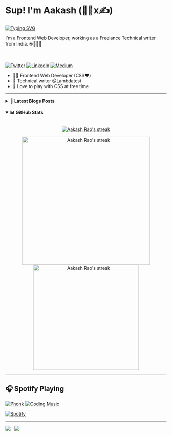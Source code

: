 # Sup! I'm Aakash (🧑‍💻x✍️)

<!-- [![@aakashraodev's Holopin board](https://holopin.me/aakashraodev)](https://holopin.io/@aakashraodev) -->

[![Typing SVG](https://readme-typing-svg.herokuapp.com?font=Fira+Code&size=30&duration=3000&pause=1000&color=CD3877&center=true&width=600&height=100&lines=A+Frontend+Web+Developer;and+a+Technical+Writer)](https://git.io/typing-svg)

I'm a Frontend Web Developer, working as a Freelance Technical writer from India. ☕🎨🧑‍💻

<br/>

[![Twitter](https://img.shields.io/badge/Twitter-%231DA1F2.svg?&style=flat-square&logo=twitter&logoColor=white)](https://twitter.com/aakash_codes) [![LinkedIn](https://img.shields.io/badge/LinkedIn-%230077B5.svg?&style=flat-square&logo=linkedin&logoColor=white)](https://linkedin.com/in/aakash-codes) [![Medium](https://img.shields.io/badge/Medium-%23000000.svg?&style=flat-square&logo=medium&logoColor=white)](https://www.medium.com/@aakash_codes)

- 🧑‍💻 Frontend Web Developer (CSS❤️)
- 💼 Technical writer @Lambdatest
- 🤝 Love to play with CSS at free time

---

<details>
    <summary>&#128240 <b>Latest Blogs Posts</b></summary><br/>

<!-- BLOG-POST-LIST:START -->
<p align="left">
<a href="https://www.lambdatest.com/blog/css-position-sticky-tutorial/" title="How to Make CSS Position Sticky: Tutorial With Examples"><img src="https://www.lambdatest.com/blog/wp-content/uploads/2020/08/How-to-Use-CSS-Position.png" alt="How to Make CSS Position Sticky: Tutorial With Examples" width="300px" align="left" /></a>

<a href="https://www.lambdatest.com/blog/css-position-sticky-tutorial/" title="How to Make CSS Position Sticky: Tutorial With Examples"><strong>How to Make CSS Position Sticky: Tutorial With Examples</strong></a>

<div><strong>18 Jan 2024</strong></div>

<br/>Have you ever come across the famous saying, The journey is just as important as the destination? This saying holds a profound truth in the world of web development....

</p> <br/> <br/>

<p align="left">
  <a href="https://www.lambdatest.com/blog/css-spacing-tutorial/" title="How To Use CSS Spacing: Getting Started Guide"><img src="https://www.lambdatest.com/blog/wp-content/uploads/2023/02/How2520To2520Use2520CSS2520Spacing.png" alt="How to build Schedular Interface with CSS Grid" width="300px" align="left" /></a>

<a href="https://www.lambdatest.com/blog/css-spacing-tutorial/" title="How To Use CSS Spacing: Getting Started Guide"><strong>How To Use CSS Spacing: Getting Started Guide</strong></a>

<div><strong>Feb 6 2023</strong></div>

<br/>Suppose you are accessing the blog to read about how to add internal spacing with CSS. The first thing you will note about the page is the layout and the structure, which helps and navigates us with the blog to make it easy to access...

</p> <br/>

<p align="left">
<a href="https://testvox.com/chatgpt-the-ai-powered-game-changer-for-quality-assurance-professionals/" title="ChatGPT: The AI-Powered Game-Changer for Quality Assurance Professionals"><img src="https://testvox.com/wp-content/uploads/2023/02/ChatGPT-QA-companion1-1-1.jpg" alt="ChatGPT: The AI-Powered Game-Changer for Quality Assurance Professionals" width="300px" align="left" /></a>

<a href="https://testvox.com/chatgpt-the-ai-powered-game-changer-for-quality-assurance-professionals/" title="ChatGPT: The AI-Powered Game-Changer for Quality Assurance Professionals"><strong>ChatGPT: The AI-Powered Game-Changer for Quality Assurance Professionals</strong></a>

<div><strong>22 Feb 2023</strong></div>

<br/>What if you had a strong ally who could support you with all of your QA requirements? That’s where ChatGPT for Software Tester comes in!...

<!-- BLOG-POST-LIST:END -->
</details>

<br/>

<details open>
    <summary><b>📊 GitHub Stats</b></summary><br/>

<!--START_SECTION:activity-->
<p align="center">
   <a href="https://github.com/AakashRao-dev">
        <img alt="Aakash Rao's streak" src="https://streak-stats.demolab.com?user=AakashRao-dev&theme=radical&border_radius=2.5"/>
   </a>
</p>

<p align="center">
<a href="https://github.com/AakashRao-dev">
        <img alt="Aakash Rao's streak" src="https://readme-stats.warengonzaga.com/api?username=Aakashrao-dev&show_icons=true&count_private=true&theme=radical" width="400px"/>
</a>

<a href="https://github.com/AakashRao-dev">
        <img alt="Aakash Rao's streak" src="https://readme-stats.warengonzaga.com/api/top-langs?username=Aakashrao-dev&layout=compact&theme=radical" width="330px"/>
</a>
</p>

<!--END_SECTION:activity-->
</details>

---

## 🎧 Spotify Playing

[![Phonk](https://img.shields.io/badge/Phonk%20Music-%231DB954.svg?&style=flat-square&logo=spotify&logoColor=white)](https://open.spotify.com/playlist/37i9dQZF1DWWY64wDtewQt) [![Coding Music](https://img.shields.io/badge/Coding%20Music-%231DB954.svg?&style=flat-square&logo=spotify&logoColor=white)](https://open.spotify.com/playlist/37i9dQZF1DX5trt9i14X7j)

[![Spotify](https://my-readme-spotify.vercel.app/api/spotify?background_color=0d1117&border_color=ffffff)](https://open.spotify.com/user/31wz5ygbe22rsao7uns2lz2gd3lm)

---

<a href="https://www.twitter.com/aakash_codes" target="_blank" rel="noreferrer"><img
src="https://img.shields.io/twitter/follow/aakash_codes?logo=twitter&style=for-the-badge&color=3382ed&labelColor=1c1917"
/></a>&nbsp;&nbsp;&nbsp;<a href="https://www.github.com/aakashrao-dev" target="_blank" rel="noreferrer"><img
src="https://img.shields.io/github/followers/aakashrao-dev?logo=github&style=for-the-badge&color=3382ed&labelColor=1c1917" /></a>
